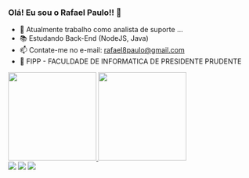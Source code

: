 ### Olá! Eu sou o Rafael Paulo!! 👋

- 🔭 Atualmente trabalho como analista de suporte ...
- 📚 Estudando Back-End (NodeJS, Java)
- 📫 Contate-me no e-mail: rafael8paulo@gmail.com
- 🤖 FIPP - FACULDADE DE INFORMATICA DE PRESIDENTE PRUDENTE

<div>
  <a href="https://beacons.ai/rafael8paulo">
  <img height="180em" src="https://github-readme-stats.vercel.app/api?username=rafael8paulo&show_icons=true&theme=dark&include_all_commits=true&count_private=true"/>
  <img height="180em" src="https://github-readme-stats.vercel.app/api/top-langs/?username=rafael8paulo&layout=compact&langs_count=16&theme=dark"/>
</div>

  <div>
  <a href="https://www.instagram.com/rafael_rpx/" target="_blank"><img src="https://img.shields.io/badge/-Instagram-%23E4405F?style=for-the-badge&logo=instagram&logoColor=white" target="_blank"></a>
  <a href = "mailto:rafael8paulo@gmail.com"><img src="https://img.shields.io/badge/Gmail-D14836?style=for-the-badge&logo=gmail&logoColor=white" target="_blank"></a>
  <a href="https://www.linkedin.com/in/rafael-oliveira-b27616213/" target="_blank"><img src="https://img.shields.io/badge/-LinkedIn-%230077B5?style=for-the-badge&logo=linkedin&logoColor=white" target="_blank"></a>   
</div>
